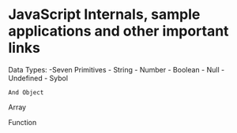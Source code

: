 # JavaScript Internals, sample applications and other important links

Data Types:
	-Seven Primitives
		- String
		- Number
		- Boolean
		- Null
		- Undefined
		- Sybol

	And Object

	
Array

Function
